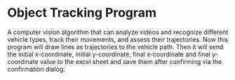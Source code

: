 # Object Tracking Program
A computer vision algorithm that can analyze videos and recognize different vehicle types, track their movements, and assess their trajectories.
 Now this program will draw lines as trajectories to the vehicle path. Then it will send the initial x-coordinate, initial y-coordinate, final x-coordinate and final y-coordinate value to the excel sheet and save them after confirming via the confirmation dialog. 
